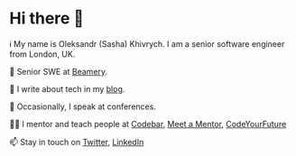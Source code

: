 # Hi there 👋

:information_source: My name is Oleksandr (Sasha) Khivrych. I am a senior software engineer from London, UK.


:briefcase: Senior SWE at [Beamery](https://beamery.com/).

:memo: I write about tech in my [blog](https://okhivrych.io/). 

:microphone: Occasionally, I speak at conferences.

:man_teacher:	I mentor and teach people at [Codebar](https://codebar.io/), [Meet a Mentor](https://meetamentor.co.uk/), [CodeYourFuture](https://codeyourfuture.io/) 

:mailbox: Stay in touch on [Twitter](https://twitter.com/sasha_khivrych), [LinkedIn](https://www.linkedin.com/in/oleksandrkhivrych/)



